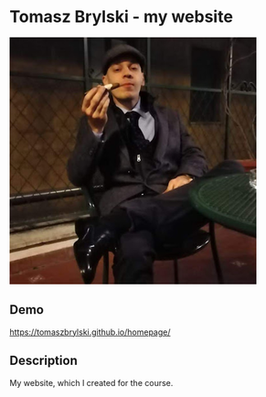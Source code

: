 # Tomasz Brylski - my website

![Tomasz](images/tomasz.jpg)

## Demo

https://tomaszbrylski.github.io/homepage/

## Description

My website, which I created for the course.
